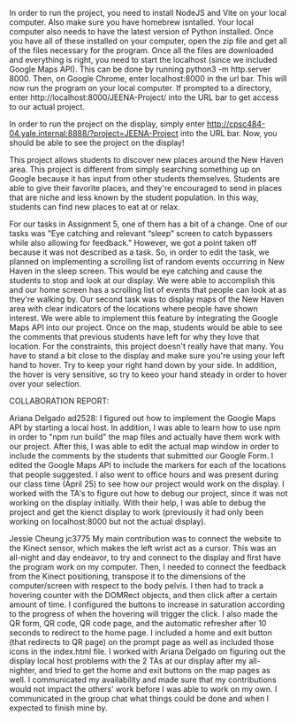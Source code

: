 In order to run the project, you need to install NodeJS and Vite on your local computer. Also make sure you have homebrew isntalled. Your local computer also needs to have the latest version of Python installed. Once you have all of these installed on your computer, open the zip file and get all of the files necessary for the program. Once all the files are downloaded and everything is right, you need to start the localhost (since we included Google Maps API). This can be done by running python3 -m http.server 8000. Then, on Google Chrome, enter localhost:8000 in the url bar. This will now run the program on your local computer. If prompted to a directory, enter http://localhost:8000/JEENA-Project/ into the URL bar to get access to our actual project.

In order to run the project on the display, simply enter http://cpsc484-04.yale.internal:8888/?project=JEENA-Project into the URL bar. Now, you should be able to see the project on the display!


This project allows students to discover new places around the New Haven area. This project is different from simply searching something up on Google because it has input from other students themselves. Students are able to give their favorite places, and they're encouraged to send in places that are niche and less known by the student population. In this way, students can find new places to eat at or relax.

For our tasks in Assignment 5, one of them has a bit of a change. One of our tasks was "Eye catching and relevant “sleep” screen to catch bypassers while also allowing for feedback." However, we got a point taken off because it was not described as a task. So, in order to edit the task, we planned on implementing a scrolling list of random events occurring in New Haven in the sleep screen. This would be eye catching and cause the students to stop and look at our display. We were able to accomplish this and our home screen has a scrolling list of events that people can look at as they're walking by. Our second task was to display maps of the New Haven area with clear indicators of the locations where people have shown interest. We were able to implement this feature by integrating the Google Maps API into our project. Once on the map, students would be able to see the comments that previous students have left for why they love that location. For the constraints, this project doesn't really have that many. You have to stand a bit close to the display and make sure you're using your left hand to hover. Try to keep your right hand down by your side. In addition, the hover is very sensitive, so try to keeo your hand steady in order to hover over your selection.

COLLABORATION REPORT:

Ariana Delgado ad2528: I figured out how to implement the Google Maps API by starting a local host. In addition, I was able to learn how to use npm in order to "npm run build" the map files and actually have them work with our project. After this, I was able to edit the actual map window in order to include the comments by the students that submitted our Google Form. I edited the Google Maps API to include the markers for each of the locations that people suggested. I also went to office hours and was present during our class time (April 25) to see how our project would work on the display. I worked with the TA's to figure out how to debug our project, since it was not working on the display initially. With their help, I was able to debug the project and get the kienct display to work (previously it had only been working on localhost:8000 but not the actual display).   

  
Jessie Cheung jc3775
My main contribution was to connect the website to the Kinect sensor, which makes the left wrist act as a cursor. This was an all-night and day endeavor, to try and connect to the display and first have the program work on my computer. Then, I needed to connect the feedback from the Kinect positioning, transpose it to the dimensions of the computer/screen with respect to the body pelvis. I then had to track a hovering counter with the DOMRect objects, and then click after a certain amount of time. I configured the buttons to increase in saturation according to the progress of when the hovering will trigger the click. I also made the QR form, QR code, QR code page, and the automatic refresher after 10 seconds to redirect to the home page. I included a home and exit button (that redirects to QR page) on the prompt page as well as included those icons in the index.html file. I worked with Ariana Delgado on figuring out the display local host problems with the 2 TAs at our display after my all-nighter, and tried to get the home and exit buttons on the map pages as well. I communicated my availability and made sure that my contributions would not impact the others' work before I was able to work on my own. I communicated in the group chat what things could be done and when I expected to finish mine by. 
